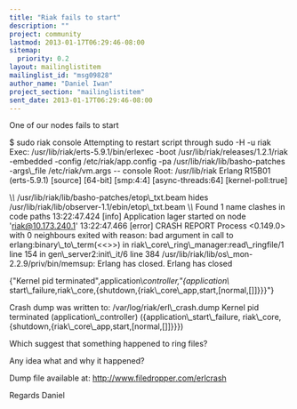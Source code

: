 ```yaml
---
title: "Riak fails to start"
description: ""
project: community
lastmod: 2013-01-17T06:29:46-08:00
sitemap:
  priority: 0.2
layout: mailinglistitem
mailinglist_id: "msg09828"
author_name: "Daniel Iwan"
project_section: "mailinglistitem"
sent_date: 2013-01-17T06:29:46-08:00
---
```



One of our nodes fails to start

$ sudo riak console
Attempting to restart script through sudo -H -u riak
Exec: /usr/lib/riak/erts-5.9.1/bin/erlexec -boot
/usr/lib/riak/releases/1.2.1/riak -embedded -config
/etc/riak/app.config -pa /usr/lib/riak/lib/basho-patches
 -args\\_file /etc/riak/vm.args -- console
Root: /usr/lib/riak
Erlang R15B01 (erts-5.9.1) [source] [64-bit] [smp:4:4] [async-threads:64]
[kernel-poll:true]

\\*\\* /usr/lib/riak/lib/basho-patches/etop\\_txt.beam hides
/usr/lib/riak/lib/observer-1.1/ebin/etop\\_txt.beam
\\*\\* Found 1 name clashes in code paths
13:22:47.424 [info] Application lager started on node 'riak@10.173.240.1'
13:22:47.466 [error] CRASH REPORT Process &lt;0.149.0&gt; with 0 neighbours
exited with reason: bad argument in call to erlang:binary\\_to\\_term(&lt;&lt;&gt;&gt;) in
riak\\_core\\_ring\\_manager:read\\_ringfile/1 line 154 in gen\\_server2:init\\_it/6
line 384
/usr/lib/riak/lib/os\\_mon-2.2.9/priv/bin/memsup: Erlang has closed.
 Erlang
has closed

 {"Kernel pid terminated",application\\_controller,"{application\\_
start\\_failure,riak\\_core,{shutdown,{riak\\_core\\_app,start,[normal,[]]}}}"}

Crash dump was written to: /var/log/riak/erl\\_crash.dump
Kernel pid terminated (application\\_controller) ({application\\_start\\_failure,
riak\\_core,{shutdown,{riak\\_core\\_app,start,[normal,[]]}}})


Which suggest that something happened to ring files?

Any idea what and why it happened?

Dump file available at:
http://www.filedropper.com/erlcrash

Regards
Daniel
